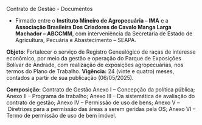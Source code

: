 Contrato de Gestão - Documentos

- Firmado entre o **Instituto Mineiro de Agropecuária – IMA** e a **Associação Brasileira Dos Criadores de Cavalo Manga Larga Machador – ABCCMM**, com interveniência da Secretaria de Estado de Agricultura, Pecuária e Abastecimento – SEAPA.

**Objeto**: Fortalecer o serviço de Registro Genealógico de raças de interesse econômico, por meio da gestão e operação do Parque de Exposições Bolívar de Andrade, com realização de exposições agropecuárias, nos termos do Plano de Trabalho.
**Vigência:** 24 (vinte e quatro) meses, contados a partir de sua publicação (06/05/2025).

**Composição:**
Contrato de Gestão
Anexo I – Concepção da política pública;
Anexo II – Programa de trabalho;
Anexo III – Da sistemática de avaliação do contrato de gestão;
Anexo IV – Permissão de uso de bens;
Anexo V – Diretrizes para a permissão das áreas a serem geridas pela OS;
Anexo VI – Termo de permissão de uso de bem imóvel.
